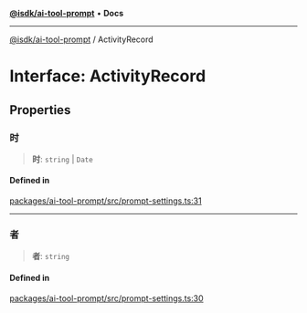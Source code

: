 [**@isdk/ai-tool-prompt**](../README.md) • **Docs**

***

[@isdk/ai-tool-prompt](../globals.md) / ActivityRecord

# Interface: ActivityRecord

## Properties

### 时

> **时**: `string` \| `Date`

#### Defined in

[packages/ai-tool-prompt/src/prompt-settings.ts:31](https://github.com/isdk/ai-tool-prompt.js/blob/0136bd578ac5c79f75e3197311fc0252c414fe6f/src/prompt-settings.ts#L31)

***

### 者

> **者**: `string`

#### Defined in

[packages/ai-tool-prompt/src/prompt-settings.ts:30](https://github.com/isdk/ai-tool-prompt.js/blob/0136bd578ac5c79f75e3197311fc0252c414fe6f/src/prompt-settings.ts#L30)
